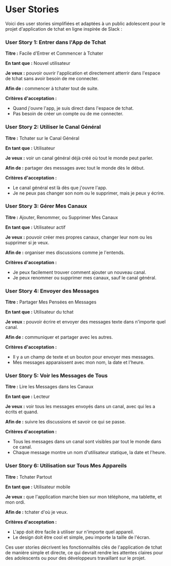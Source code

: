 # User Stories

Voici des user stories simplifiées et adaptées à un public adolescent pour le projet d'application de tchat en ligne
inspirée de Slack :

### User Story 1: Entrer dans l'App de Tchat

**Titre :** Facile d'Entrer et Commencer à Tchater

**En tant que :** Nouvel utilisateur

**Je veux :** pouvoir ouvrir l'application et directement atterrir dans l'espace de tchat sans avoir besoin de me
connecter.

**Afin de :** commencer à tchater tout de suite.

**Critères d'acceptation :**

- Quand j'ouvre l'app, je suis direct dans l'espace de tchat.
- Pas besoin de créer un compte ou de me connecter.

### User Story 2: Utiliser le Canal Général

**Titre :** Tchater sur le Canal Général

**En tant que :** Utilisateur

**Je veux :** voir un canal général déjà créé où tout le monde peut parler.

**Afin de :** partager des messages avec tout le monde dès le début.

**Critères d'acceptation :**

- Le canal général est là dès que j'ouvre l'app.
- Je ne peux pas changer son nom ou le supprimer, mais je peux y écrire.

### User Story 3: Gérer Mes Canaux

**Titre :** Ajouter, Renommer, ou Supprimer Mes Canaux

**En tant que :** Utilisateur actif

**Je veux :** pouvoir créer mes propres canaux, changer leur nom ou les supprimer si je veux.

**Afin de :** organiser mes discussions comme je l'entends.

**Critères d'acceptation :**

- Je peux facilement trouver comment ajouter un nouveau canal.
- Je peux renommer ou supprimer mes canaux, sauf le canal général.

### User Story 4: Envoyer des Messages

**Titre :** Partager Mes Pensées en Messages

**En tant que :** Utilisateur du tchat

**Je veux :** pouvoir écrire et envoyer des messages texte dans n'importe quel canal.

**Afin de :** communiquer et partager avec les autres.

**Critères d'acceptation :**

- Il y a un champ de texte et un bouton pour envoyer mes messages.
- Mes messages apparaissent avec mon nom, la date et l'heure.

### User Story 5: Voir les Messages de Tous

**Titre :** Lire les Messages dans les Canaux

**En tant que :** Lecteur

**Je veux :** voir tous les messages envoyés dans un canal, avec qui les a écrits et quand.

**Afin de :** suivre les discussions et savoir ce qui se passe.

**Critères d'acceptation :**

- Tous les messages dans un canal sont visibles par tout le monde dans ce canal.
- Chaque message montre un nom d'utilisateur statique, la date et l'heure.

### User Story 6: Utilisation sur Tous Mes Appareils

**Titre :** Tchater Partout

**En tant que :** Utilisateur mobile

**Je veux :** que l'application marche bien sur mon téléphone, ma tablette, et mon ordi.

**Afin de :** tchater d'où je veux.

**Critères d'acceptation :**

- L'app doit être facile à utiliser sur n'importe quel appareil.
- Le design doit être cool et simple, peu importe la taille de l'écran.

Ces user stories décrivent les fonctionnalités clés de l'application de tchat de manière simple et directe, ce qui
devrait rendre les attentes claires pour des adolescents ou pour des développeurs travaillant sur le projet.


